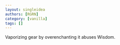 ```yaml
---
layout: singleidea
authors: [RGRN]
category: [vanilla]
tags: []
---
```

Vaporizing gear by overenchanting it abuses Wisdom.
